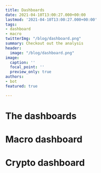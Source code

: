 ```yaml
---
title: Dashboards
date: 2021-04-10T13:00:27.000+00:00
lastmod: '2021-04-10T13:00:27.000+00:00'
tags:
- dashboard
- macro
twitterImg: "/blog/dashboard.png"
summary: Checkout out the analysis
header:
  image: "/blog/dashboard.png"
image:
  caption: ''
  focal_point: ''
  preview_only: true
authors:
- bot
featured: true

---
```

# The dashboards

# Macro dashboard

# Crypto dashboard